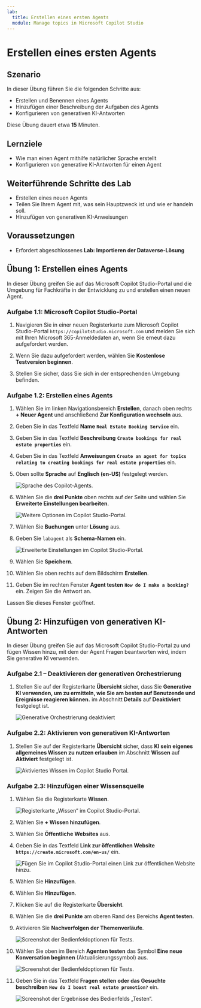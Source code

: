 ```yaml
---
lab:
  title: Erstellen eines ersten Agents
  module: Manage topics in Microsoft Copilot Studio
---
```


# Erstellen eines ersten Agents

## Szenario

In dieser Übung führen Sie die folgenden Schritte aus:

- Erstellen und Benennen eines Agents
- Hinzufügen einer Beschreibung der Aufgaben des Agents
- Konfigurieren von generativen KI-Antworten

Diese Übung dauert etwa **15** Minuten.

## Lernziele

- Wie man einen Agent mithilfe natürlicher Sprache erstellt
- Konfigurieren von generative KI-Antworten für einen Agent

## Weiterführende Schritte des Lab

- Erstellen eines neuen Agents
- Teilen Sie Ihrem Agent mit, was sein Hauptzweck ist und wie er handeln soll.
- Hinzufügen von generativen KI-Anweisungen
  
## Voraussetzungen

- Erfordert abgeschlossenes **Lab: Importieren der Dataverse-Lösung**

## Übung 1: Erstellen eines Agents

In dieser Übung greifen Sie auf das Microsoft Copilot Studio-Portal und die Umgebung für Fachkräfte in der Entwicklung zu und erstellen einen neuen Agent.

### Aufgabe 1.1: Microsoft Copilot Studio-Portal

1. Navigieren Sie in einer neuen Registerkarte zum Microsoft Copilot Studio-Portal `https://copilotstudio.microsoft.com` und melden Sie sich mit Ihren Microsoft 365-Anmeldedaten an, wenn Sie erneut dazu aufgefordert werden.

1. Wenn Sie dazu aufgefordert werden, wählen Sie **Kostenlose Testversion beginnen**.

1. Stellen Sie sicher, dass Sie sich in der entsprechenden Umgebung befinden.

### Aufgabe 1.2: Erstellen eines Agents

1. Wählen Sie im linken Navigationsbereich **Erstellen**, danach oben rechts **+ Neuer Agent** und anschließend **Zur Konfiguration wechseln** aus.

1. Geben Sie in das Textfeld **Name** **`Real Estate Booking Service`** ein.

1. Geben Sie in das Textfeld **Beschreibung** **`Create bookings for real estate properties`** ein.

1. Geben Sie in das Textfeld **Anweisungen** **`Create an agent for topics relating to creating bookings for real estate properties`** ein.

1. Oben sollte **Sprache** auf **Englisch (en-US)** festgelegt werden.

    ![Sprache des Copilot-Agents.](../media/copilot-agent-language.png)

1. Wählen Sie die **drei Punkte** oben rechts auf der Seite und wählen Sie **Erweiterte Einstellungen bearbeiten**.

    ![Weitere Optionen im Copilot Studio-Portal.](../media/copilot-studio-more-options-2.png)

1. Wählen Sie **Buchungen** unter **Lösung** aus.

1. Geben Sie `labagent` als **Schema-Namen** ein.

    ![Erweiterte Einstellungen im Copilot Studio-Portal.](../media/copilot-studio-advanced-settings.png)

1. Wählen Sie **Speichern**.

1. Wählen Sie oben rechts auf dem Bildschirm **Erstellen**.

1. Geben Sie im rechten Fenster **Agent testen** **`How do I make a booking?`** ein. Zeigen Sie die Antwort an.

Lassen Sie dieses Fenster geöffnet.

## Übung 2: Hinzufügen von generativen KI-Antworten

In dieser Übung greifen Sie auf das Microsoft Copilot Studio-Portal zu und fügen Wissen hinzu, mit dem der Agent Fragen beantworten wird, indem Sie generative KI verwenden.

### Aufgabe 2.1 – Deaktivieren der generativen Orchestrierung

1. Stellen Sie auf der Registerkarte **Übersicht** sicher, dass Sie **Generative KI verwenden, um zu ermitteln, wie Sie am besten auf Benutzende und Ereignisse reagieren können.** im Abschnitt **Details** auf **Deaktiviert** festgelegt ist.

    ![Generative Orchestrierung deaktiviert](../media/settings-generative-ai-1.png)

### Aufgabe 2.2: Aktivieren von generativen KI-Antworten

1. Stellen Sie auf der Registerkarte **Übersicht** sicher, dass **KI sein eigenes allgemeines Wissen zu nutzen erlauben** im Abschnitt **Wissen** auf **Aktiviert** festgelegt ist.

    ![Aktiviertes Wissen im Copilot Studio Portal.](../media/knowledge-enabled.png)

### Aufgabe 2.3: Hinzufügen einer Wissensquelle

1. Wählen Sie die Registerkarte **Wissen**.

    ![Registerkarte „Wissen“ im Copilot Studio-Portal.](../media/knowledge-tab.png)

1. Wählen Sie **+ Wissen hinzufügen**.

1. Wählen Sie **Öffentliche Websites** aus.

1. Geben Sie in das Textfeld **Link zur öffentlichen Website** **`https://create.microsoft.com/en-us/`** ein.

    ![Fügen Sie im Copilot Studio-Portal einen Link zur öffentlichen Website hinzu.](../media/add-website-knowledge-source.png)

1. Wählen Sie **Hinzufügen**.

1. Wählen Sie **Hinzufügen**.

1. Klicken Sie auf die Registerkarte **Übersicht**.

1. Wählen Sie die **drei Punkte** am oberen Rand des Bereichs **Agent testen**.

1. Aktivieren Sie **Nachverfolgen der Themenverläufe**.

    ![Screenshot der Bedienfeldoptionen für Tests.](../media/test-pane-options.png)

1. Wählen Sie oben im Bereich **Agenten testen** das Symbol **Eine neue Konversation beginnen** (Aktualisierungssymbol) aus.

    ![Screenshot der Bedienfeldoptionen für Tests.](../media/copilot-test-pane-start-new-conversation.png)

1. Geben Sie in das Textfeld **Fragen stellen oder das Gesuchte beschreiben** **`How do I boost real estate promotion?`** ein.

    ![Screenshot der Ergebnisse des Bedienfelds „Testen“.](../media/test-pane-results.png)

